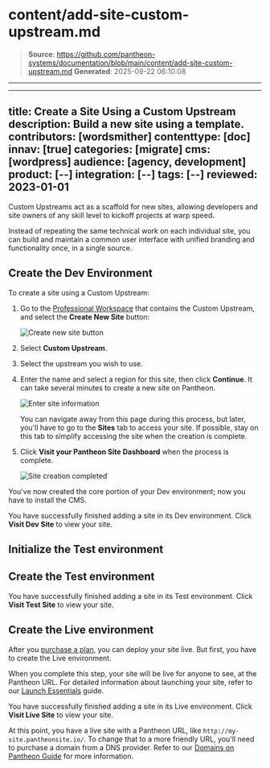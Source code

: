 # content/add-site-custom-upstream.md

> **Source**: https://github.com/pantheon-systems/documentation/blob/main/content/add-site-custom-upstream.md
> **Generated**: 2025-09-22 06:10:08

---

---
title: Create a Site Using a Custom Upstream
description: Build a new site using a template.
contributors: [wordsmither]
contenttype: [doc]
innav: [true]
categories: [migrate]
cms: [wordpress]
audience: [agency, development]
product: [--]
integration: [--]
tags: [--]
reviewed: 2023-01-01
---

Custom Upstreams act as a scaffold for new sites, allowing developers and site owners of any skill level to kickoff projects at warp speed.

Instead of repeating the same technical work on each individual site, you can build and maintain a common user interface with unified branding and functionality once, in a single source.

## Create the Dev Environment

To create a site using a Custom Upstream:

1. Go to the [Professional Workspace](/guides/account-mgmt/workspace-sites-teams/workspaces#switch-between-workspaces) that contains the Custom Upstream, and select the **Create New Site** button:

   ![Create new site button](../images/dashboard/new-dashboard/2024/create-new-site-button.png)

1. Select **Custom Upstream**.
1. Select the upstream you wish to use.
1. Enter the name and select a region for this site, then click **Continue**. It can take several minutes to create a new site on Pantheon.

   ![Enter site information](../images/create-new-site-info.png)

   <Alert title="Note" type="info" >

   You can navigate away from this page during this process, but later, you'll have to go to the **Sites** tab to access your site. If possible, stay on this tab to simplify accessing the site when the creation is complete.

   </Alert>

1. Click **Visit your Pantheon Site Dashboard** when the process is complete.

   ![Site creation completed](../images/create-site-done.png)

You've now created the core portion of your Dev environment; now you have to install the CMS.

<Partial file="cms-dev.md" />

You have successfully finished adding a site in its Dev environment. Click **Visit Dev Site** to view your site.

## Initialize the Test environment

<Partial file="test-initialize.md" />

## Create the Test environment

<Partial file="test-initialize.md" />

You have successfully finished adding a site in its Test environment. Click **Visit Test Site** to view your site.

## Create the Live environment

After you [purchase a plan](/guides/getstarted/purchase), you can deploy your site live. But first, you have to create the Live environment.

<Alert title="Warning" type="danger" >

When you complete this step, your site will be live for anyone to see, at the Pantheon URL. For detailed information about launching your site, refer to our [Launch Essentials](/guides/launch/) guide.

</Alert>

<Partial file="live-initialize.md" />

You have successfully finished adding a site in its Live environment. Click **Visit Live Site** to view your site.

At this point, you have a live site with a Pantheon URL, like `http://my-site.pantheonsite.io/`. To change that to a more friendly URL, you'll need to purchase a domain from a DNS provider. Refer to our [Domains on Pantheon Guide](/guides/domains) for more information.
